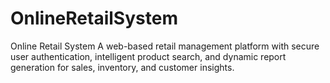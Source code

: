 # OnlineRetailSystem
Online Retail System
A web-based retail management platform with secure user authentication, intelligent product search, and dynamic report generation for sales, inventory, and customer insights.
